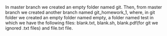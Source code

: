 In master branch we created an empty folder named git. Then, from master branch we created another branch named git_homework_1, where, in git folder we created an empty folder named empty, a folder named test in which we have the following files: blank.txt, blank.sh, blank.pdf(for git we ignored .txt files) and file.txt file.

